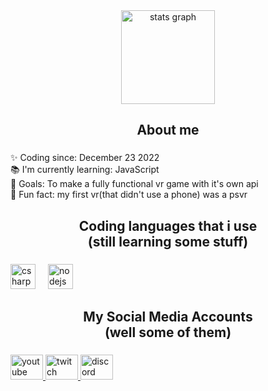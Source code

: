 <div align="center">
  <img src="https://github-readme-stats.vercel.app/api?username=CrypticBren&hide_title=false&hide_rank=false&show_icons=true&include_all_commits=true&count_private=true&disable_animations=false&theme=dracula&locale=en&hide_border=false&order=1" height="150" alt="stats graph"  />
</div>

###

<h2 align="center">About me</h2>

###

<p align="left">✨ Coding since: December 23 2022<br>📚 I'm currently learning: JavaScript<br>🎯 Goals: To make a fully functional vr game with it's own api<br>🎲 Fun fact: my first vr(that didn't use a phone) was a psvr</p>

###

<h2 align="center">Coding languages that i use<br>(still learning some stuff)</h2>

###

<div align="left">
  <img src="https://cdn.jsdelivr.net/gh/devicons/devicon/icons/csharp/csharp-original.svg" height="40" alt="csharp logo"  />
  <img width="12" />
  <img src="https://cdn.jsdelivr.net/gh/devicons/devicon/icons/nodejs/nodejs-original.svg" height="40" alt="nodejs logo"  />
</div>

###

<h2 align="center">My Social Media Accounts<br>(well some of them)</h2>

###

<div align="left">
  <a href="https://youtube.com/@crypticbren" target="_blank">
    <img src="https://raw.githubusercontent.com/maurodesouza/profile-readme-generator/master/src/assets/icons/social/youtube/default.svg" width="52" height="40" alt="youtube logo"  />
  </a>
  <a href="https://twitch.tv/crypticbren" target="_blank">
    <img src="https://raw.githubusercontent.com/maurodesouza/profile-readme-generator/master/src/assets/icons/social/twitch/default.svg" width="52" height="40" alt="twitch logo"  />
  </a>
  <a href="https://discord.com/users/1146733841881501790" target="_blank">
    <img src="https://raw.githubusercontent.com/maurodesouza/profile-readme-generator/master/src/assets/icons/social/discord/default.svg" width="52" height="40" alt="discord logo"  />
  </a>
</div>

###
